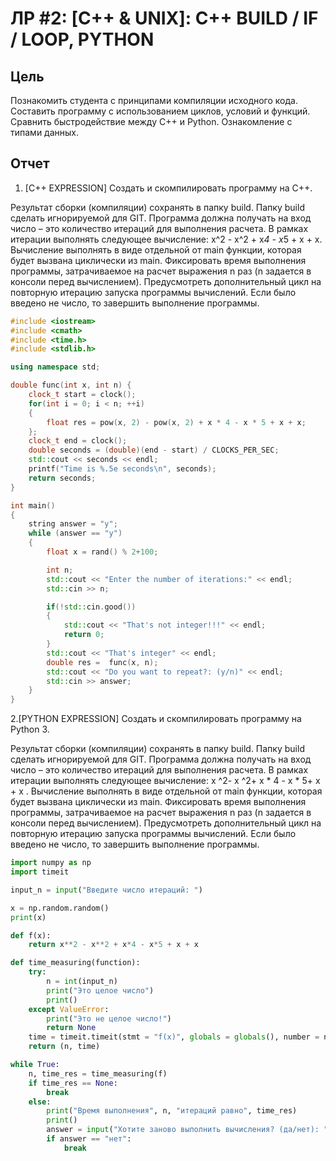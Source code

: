# ЛР \#2: [C++ & UNIX]: C++ BUILD / IF / LOOP, PYTHON #

## Цель ##

Познакомить студента с принципами компиляции исходного кода. Составить
программу с использованием циклов, условий и функций. Сравнить быстродействие
между C++ и Python. Ознакомление с типами данных.

## Отчет ##

1. [С++ EXPRESSION] Создать и скомпилировать программу на C++.

Результат сборки (компиляции) сохранять в папку build. Папку build сделать
игнорируемой для GIT. Программа должна получать на вход число – это
количество итераций для выполнения расчета. В рамках итерации выполнять
следующее вычисление: x^2 - x^2 + x*4 - x*5 + x + x. Вычисление выполнять в виде
отдельной от main функции, которая будет вызвана циклически из main.
Фиксировать время выполнения программы, затрачиваемое на расчет выражения
n раз (n задается в консоли перед вычислением). Предусмотреть дополнительный
цикл на повторную итерацию запуска программы вычислений. Если было введено
не число, то завершить выполнение программы.


```C++
#include <iostream> 
#include <cmath> 
#include <time.h> 
#include <stdlib.h>

using namespace std;

double func(int x, int n) {
    clock_t start = clock();
    for(int i = 0; i < n; ++i)
    {
        float res = pow(x, 2) - pow(x, 2) + x * 4 - x * 5 + x + x;
    }; 
    clock_t end = clock();
    double seconds = (double)(end - start) / CLOCKS_PER_SEC;
    std::cout << seconds << endl;
    printf("Time is %.5e seconds\n", seconds);
    return seconds;
}

int main()
{
    string answer = "y";
    while (answer == "y")
    {
        float x = rand() % 2+100;

        int n; 
        std::cout << "Enter the number of iterations:" << endl;
        std::cin >> n;

        if(!std::cin.good())
        {
            std::cout << "That's not integer!!!" << endl;
            return 0;
        }
        std::cout << "That's integer" << endl;
        double res =  func(x, n);
        std::cout << "Do you want to repeat?: (y/n)" << endl;
        std::cin >> answer;
    }
}
```


2.[PYTHON EXPRESSION] Создать и скомпилировать программу на Python 3.

Результат сборки (компиляции) сохранять в папку build. Папку build сделать
игнорируемой для GIT. Программа должна получать на вход число – это
количество итераций для выполнения расчета. В рамках итерации выполнять
следующее вычисление: x ^2- x ^2+ x * 4 - x * 5+ x + x . Вычисление выполнять в виде
отдельной от main функции, которая будет вызвана циклически из main.
Фиксировать время выполнения программы, затрачиваемое на расчет выражения
n раз (n задается в консоли перед вычислением). Предусмотреть дополнительный
цикл на повторную итерацию запуска программы вычислений. Если было введено
не число, то завершить выполнение программы.


```python
import numpy as np
import timeit

input_n = input("Введите число итераций: ")

x = np.random.random()
print(x)

def f(x):
    return x**2 - x**2 + x*4 - x*5 + x + x

def time_measuring(function):
    try:
        n = int(input_n)
        print("Это целое число")
        print()
    except ValueError:
        print("Это не целое число!")
        return None
    time = timeit.timeit(stmt = "f(x)", globals = globals(), number = n)    
    return (n, time)

while True:
    n, time_res = time_measuring(f)
    if time_res == None:
        break
    else:
        print("Время выполнения", n, "итераций равно", time_res)
        print()
        answer = input("Хотите заново выполнить вычисления? (да/нет): ")
        if answer == "нет":
            break
```










